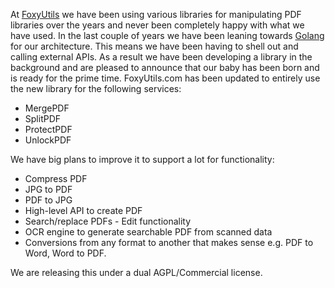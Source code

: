 At [FoxyUtils](https://foxyutils.com) we have been using various libraries for manipulating PDF libraries
over the years and never been completely happy with what we have used. In the last couple of years we
have been leaning towards [Golang](https://golang.org) for our architecture. This means we have been having
to shell out and calling external APIs. As a result we have been developing a library in the background and
are pleased to announce that our baby has been born and is ready for the prime time. FoxyUtils.com has been
updated to entirely use the new library for the following services:
 * MergePDF
 * SplitPDF
 * ProtectPDF
 * UnlockPDF

We have big plans to improve it to support a lot for functionality:

 * Compress PDF
 * JPG to PDF
 * PDF to JPG
 * High-level API to create PDF
 * Search/replace PDFs - Edit functionality
 * OCR engine to generate searchable PDF from scanned data
 * Conversions from any format to another that makes sense e.g. PDF to Word, Word to PDF.

We are releasing this under a dual AGPL/Commercial license.
